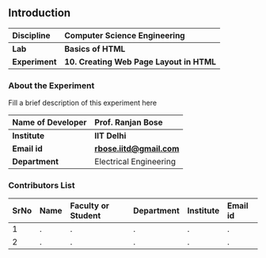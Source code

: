 ## Introduction


<b>Discipline | <b>Computer Science Engineering
:--|:--|
<b> Lab | <b> Basics of HTML
<b> Experiment|     <b> 10. Creating Web Page Layout in HTML

### About the Experiment 

Fill a brief description of this experiment here

<b>Name of Developer | <b> Prof. Ranjan Bose 
:--|:--|
<b> Institute | <b>  IIT Delhi
<b> Email id|     <b>  rbose.iitd@gmail.com
<b> Department |  Electrical Engineering

### Contributors List

SrNo | Name | Faculty or Student | Department| Institute | Email id
:--|:--|:--|:--|:--|:--|
1 | . | . | . | . | .
2 | . | . | . | . | .
